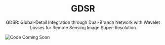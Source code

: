 <div align="center">

# GDSR

GDSR: Global-Detail Integration through Dual-Branch Network with Wavelet Losses for Remote Sensing Image Super-Resolution



</div>


![Code Coming Soon](https://repository-images.githubusercontent.com/279611541/b7e1e580-c611-11ea-9b24-523c65baea0e)
